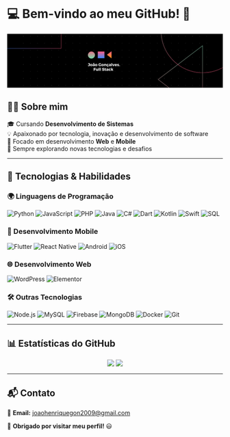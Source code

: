 # 💻 Bem-vindo ao meu GitHub! 🚀  

![Banner](BannerparaLinkedinTecnologiaemPreto.png)  

## 👨‍💻 Sobre mim  
🎓 Cursando **Desenvolvimento de Sistemas**  
💡 Apaixonado por tecnologia, inovação e desenvolvimento de software  
📱 Focado em desenvolvimento **Web** e **Mobile**  
🚀 Sempre explorando novas tecnologias e desafios  

---

## 🚀 Tecnologias & Habilidades  

### 🌍 Linguagens de Programação  
![Python](https://img.shields.io/badge/Python-3776AB?style=for-the-badge&logo=python&logoColor=white)
![JavaScript](https://img.shields.io/badge/JavaScript-F7DF1E?style=for-the-badge&logo=javascript&logoColor=black)
![PHP](https://img.shields.io/badge/PHP-777BB4?style=for-the-badge&logo=php&logoColor=white)
![Java](https://img.shields.io/badge/Java-007396?style=for-the-badge&logo=java&logoColor=white)
![C#](https://img.shields.io/badge/C%23-239120?style=for-the-badge&logo=csharp&logoColor=white)
![Dart](https://img.shields.io/badge/Dart-0175C2?style=for-the-badge&logo=dart&logoColor=white)
![Kotlin](https://img.shields.io/badge/Kotlin-0095D5?style=for-the-badge&logo=kotlin&logoColor=white)
![Swift](https://img.shields.io/badge/Swift-FA7343?style=for-the-badge&logo=swift&logoColor=white)
![SQL](https://img.shields.io/badge/SQL-4479A1?style=for-the-badge&logo=sqlite&logoColor=white)

### 📱 Desenvolvimento Mobile  
![Flutter](https://img.shields.io/badge/Flutter-02569B?style=for-the-badge&logo=flutter&logoColor=white)
![React Native](https://img.shields.io/badge/React%20Native-20232A?style=for-the-badge&logo=react&logoColor=61DAFB)
![Android](https://img.shields.io/badge/Android-3DDC84?style=for-the-badge&logo=android&logoColor=white)
![iOS](https://img.shields.io/badge/iOS-000000?style=for-the-badge&logo=apple&logoColor=white)

### 🌐 Desenvolvimento Web  
![WordPress](https://img.shields.io/badge/WordPress-21759B?style=for-the-badge&logo=wordpress&logoColor=white)
![Elementor](https://img.shields.io/badge/Elementor-0073E6?style=for-the-badge&logo=elementor&logoColor=white)


### 🛠️ Outras Tecnologias  
![Node.js](https://img.shields.io/badge/Node.js-43853D?style=for-the-badge&logo=node.js&logoColor=white)
![MySQL](https://img.shields.io/badge/MySQL-4479A1?style=for-the-badge&logo=mysql&logoColor=white)
![Firebase](https://img.shields.io/badge/Firebase-FFCA28?style=for-the-badge&logo=firebase&logoColor=black)
![MongoDB](https://img.shields.io/badge/MongoDB-47A248?style=for-the-badge&logo=mongodb&logoColor=white)
![Docker](https://img.shields.io/badge/Docker-2496ED?style=for-the-badge&logo=docker&logoColor=white)
![Git](https://img.shields.io/badge/Git-F05032?style=for-the-badge&logo=git&logoColor=white)


---

## 📊 Estatísticas do GitHub  

<div align="center">
   <img height="150em" src="https://github-readme-stats.vercel.app/api?username=joaohgoncalves&show_icons=true&theme=radical" />
   <img height="150em" src="https://github-readme-stats.vercel.app/api/top-langs/?username=joaohgoncalves&layout=compact&theme=radical" />
</div>

---

## 📬 Contato  
📧 **Email:** [joaohenriquegon2009@gmail.com](mailto:joaohenriquegon2009@gmail.com)  

🚀 **Obrigado por visitar meu perfil!** 😃  
